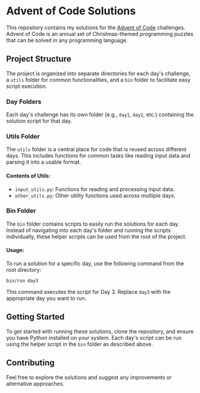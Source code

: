# Advent of Code Solutions

This repository contains my solutions for the [Advent of Code](https://adventofcode.com/) challenges. Advent of Code is an annual set of Christmas-themed programming puzzles that can be solved in any programming language.

## Project Structure

The project is organized into separate directories for each day's challenge, a `utils` folder for common functionalities, and a `bin` folder to facilitate easy script execution.

### Day Folders

Each day's challenge has its own folder (e.g., `day1`, `day2`, etc.) containing the solution script for that day.

### Utils Folder

The `utils` folder is a central place for code that is reused across different days. This includes functions for common tasks like reading input data and parsing it into a usable format.

#### Contents of Utils:

- `input_utils.py`: Functions for reading and processing input data.
- `other_utils.py`: Other utility functions used across multiple days.

### Bin Folder

The `bin` folder contains scripts to easily run the solutions for each day. Instead of navigating into each day's folder and running the scripts individually, these helper scripts can be used from the root of the project.

#### Usage:

To run a solution for a specific day, use the following command from the root directory:

```
bin/run day3
```

This command executes the script for Day 3. Replace `day3` with the appropriate day you want to run.

## Getting Started

To get started with running these solutions, clone the repository, and ensure you have Python installed on your system. Each day's script can be run using the helper script in the `bin` folder as described above.

## Contributing

Feel free to explore the solutions and suggest any improvements or alternative approaches.
